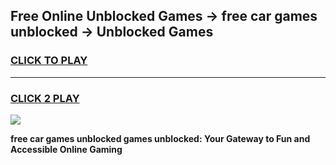 
## Free Online Unblocked Games → free car games unblocked → Unblocked Games
<h3>
<a href="https://premium.freeplayer.one?title=free_car_games_unblocked&ref=21F">CLICK TO PLAY</a></h3>
<hr>

<h3>
<a href="https://premium.freeplayer.one?title=free_car_games_unblocked&ref=21F">CLICK 2 PLAY</a>
  
</h3>

<a href="https://premium.freeplayer.one?title=free_car_games_unblocked&ref=21F/"><img src="https://clearcache.store/games.png"></a>


**free car games unblocked games unblocked: Your Gateway to Fun and Accessible Online Gaming**

